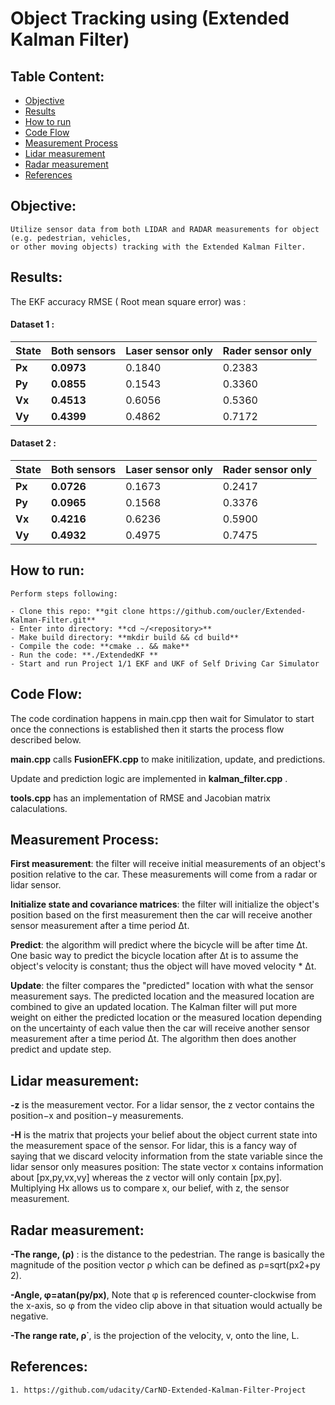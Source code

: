 # Object Tracking using (Extended Kalman Filter)

## Table Content: ##
- [Objective](#objective)
- [Results](#results)
- [How to run](#howto)
- [Code Flow](#codeflow)
- [Measurement Process](#measurement)
- [Lidar measurement](#lidar)
- [Radar measurement](#radar)
- [References](#references)

## Objective: <a name="objective"></a>

	Utilize sensor data from both LIDAR and RADAR measurements for object (e.g. pedestrian, vehicles, 
	or other moving objects) tracking with the Extended Kalman Filter.

## Results: <a name="results"></a>

The EKF accuracy RMSE ( Root mean square error) was :

#### Dataset 1 :

| State  | Both sensors  | Laser sensor only | Rader sensor only  |
| ------------- | ------------- | ------------- | ------------- |
| **Px**  | **0.0973**  | 0.1840 | 0.2383  |
| **Py**  | **0.0855**  | 0.1543  | 0.3360  |
| **Vx**  | **0.4513** | 0.6056  | 0.5360  |
| **Vy**  | **0.4399** | 0.4862 | 0.7172  |

#### Dataset 2 :

| State  | Both sensors  | Laser sensor only | Rader sensor only  |
| ------------- | ------------- | ------------- | ------------- |
| **Px**  | **0.0726**  | 0.1673 | 0.2417  |
| **Py**  | **0.0965**  | 0.1568  | 0.3376  |
| **Vx**  | **0.4216** | 0.6236  | 0.5900  |
| **Vy**  | **0.4932** | 0.4975 | 0.7475  |


## How to run: <a name="howto"></a>

	Perform steps following:

	- Clone this repo: **git clone https://github.com/oucler/Extended-Kalman-Filter.git**
	- Enter into directory: **cd ~/<repository>**
	- Make build directory: **mkdir build && cd build**
	- Compile the code: **cmake .. && make**
	- Run the code: **./ExtendedKF **
	- Start and run Project 1/1 EKF and UKF of Self Driving Car Simulator
	
## Code Flow: <a name="codeflow"></a>

The code cordination happens in main.cpp then wait for Simulator to start once the connections is established
then it starts the process flow described below. 

**main.cpp** calls **FusionEFK.cpp** to make initilization, update, and predictions.

Update and prediction logic are implemented in **kalman_filter.cpp** . 

**tools.cpp** has an implementation of RMSE and Jacobian matrix calaculations.  


## Measurement Process: <a name="measurement"></a>

   **First measurement**: the filter will receive initial measurements of an object's position relative to the car. These measurements will come from a radar or lidar sensor.
   
   **Initialize state and covariance matrices**: the filter will initialize the object's position based on the first measurement then the car will receive another sensor measurement after a time period Δt.
   
   **Predict**: the algorithm will predict where the bicycle will be after time Δt. One basic way to predict the bicycle location after Δt is to assume the object's velocity is constant; thus the object will have moved velocity * Δt. 
   
   **Update**: the filter compares the "predicted" location with what the sensor measurement says. The predicted location and the measured location are combined to give an updated location. The Kalman filter will put more weight on either the predicted location or the measured location depending on the uncertainty of each value then the car will receive another sensor measurement after a time period Δt. The algorithm then does another predict and update step.


## Lidar measurement: <a name="lidar"></a>

**-z** is the measurement vector. For a lidar sensor, the z vector contains the position−x and position−y measurements.

**-H** is the matrix that projects your belief about the object current state into the measurement space of the sensor. For lidar, this is a fancy way of saying that we discard velocity information from the state variable since the lidar sensor only measures position: The state vector x contains information about [p​x​​,p​y​​,v​x​​,v​y​​] whereas the z vector will only contain [px,py]. Multiplying Hx allows us to compare x, our belief, with z, the sensor measurement.

## Radar measurement: <a name="radar"></a>


**-The range, (ρ)** : is the distance to the pedestrian. The range is basically the magnitude of the position vector ρ which can be defined as ρ=sqrt(p​x​2​​+p​y​2​​).
	
**-Angle, φ=atan(p​y​​/p​x​​)**, Note that φ is referenced counter-clockwise from the x-axis, so φ from the video clip above in that situation would actually be negative.
	
**-The range rate, ​ρ​˙​​**, is the projection of the velocity, v, onto the line, L.

## References: <a name="references"></a>
	1. https://github.com/udacity/CarND-Extended-Kalman-Filter-Project
